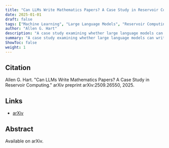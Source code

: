 ```yaml
---
title: "Can LLMs Write Mathematics Papers? A Case Study in Reservoir Computing"
date: 2025-01-01
draft: false
tags: ["Machine Learning", "Large Language Models", "Reservoir Computing"]
author: "Allen G. Hart"
description: "A case study examining whether large language models can write mathematics papers, focusing on reservoir computing."
summary: "A case study examining whether large language models can write mathematics papers, focusing on reservoir computing."
ShowToc: false
weight: 1
---
```


## Citation

Allen G. Hart. "Can LLMs Write Mathematics Papers? A Case Study in Reservoir Computing." arXiv preprint arXiv:2509.26550, 2025.

## Links

- [arXiv](https://arxiv.org/abs/2509.26550)

## Abstract

Available on arXiv.
